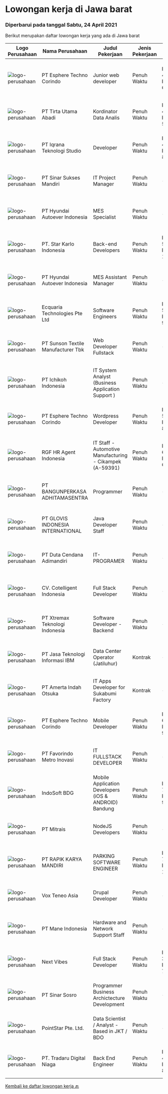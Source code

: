 
  # Lowongan kerja di Jawa barat

  ### Diperbarui pada tanggal Sabtu, 24 April 2021

  Berikut merupakan daftar lowongan kerja yang ada di Jawa barat

  |Logo Perusahaan | Nama Perusahaan | Judul Pekerjaan | Jenis Pekerjaan | Gaji Pekerjaan | Lokasi | Deskripsi | Tanggal diunggah | Pranala |
  | -------------- | --------------- | --------------- | --------- | --------- | -------------- | ------- | ----------- | ----------- |
  |![logo-perusahaan](https://image-service-cdn.seek.com.au/ecf6f058e2b0dd1397eb13a4c78ddb6a36d3aae1/ee4dce1061f3f616224767ad58cb2fc751b8d2dc)|PT Esphere Techno Corindo|Junior web developer|Penuh Waktu|Rp. 4.000.000-Rp. 6.000.000|Jawa Barat|Persyaratan: memiliki skill programming PHP, React.js atau Node.js Disiplin Terbuka bagi mahasiswa dalam proses kelulusan, freshgraduate, maupun yang...|Jumat, 23 April 2021|https://www.jobstreet.co.id/id/job/junior-web-developer-3516001?token=0~70512699-e112-4275-ad63-ce07a9cb0f55&sectionRank=1&jobId=jobstreet-id-job-3516001|
|![logo-perusahaan](https://image-service-cdn.seek.com.au/e758b25b93fb9caaee45268c98f471ad0467bddc/ee4dce1061f3f616224767ad58cb2fc751b8d2dc)|PT Tirta Utama Abadi|Kordinator Data Analis|Penuh Waktu|Rp. 4.000.000-Rp. 5.500.000|Bandung|Mengolah dan menganalisa data sesuai dengan permintaan User Mengontrol dan mengkroscek semua laporan tim (Internal &amp; Eksternal (principle))...|Jumat, 23 April 2021|https://www.jobstreet.co.id/id/job/kordinator-data-analis-3515432?token=0~70512699-e112-4275-ad63-ce07a9cb0f55&sectionRank=2&jobId=jobstreet-id-job-3515432|
|![logo-perusahaan](https://image-service-cdn.seek.com.au/9f620b06936d7b2a1deba2307b85363c4307cd0d/ee4dce1061f3f616224767ad58cb2fc751b8d2dc)|PT Iqrana Teknologi Studio|Developer|Penuh Waktu|Rp. 4.400.000-Rp. 8.000.000|Cileungsi|Job Description includes developing and maintaining our main system and developing some changes based on Client's demand especially on the system on...|Jumat, 23 April 2021|https://www.jobstreet.co.id/id/job/developer-3515442?token=0~70512699-e112-4275-ad63-ce07a9cb0f55&sectionRank=3&jobId=jobstreet-id-job-3515442|
|![logo-perusahaan](https://image-service-cdn.seek.com.au/0c84a9c4e6b8b44fb7c74c989305a58bcdf3ee8a/ee4dce1061f3f616224767ad58cb2fc751b8d2dc)|PT Sinar Sukses Mandiri|IT Project Manager|Penuh Waktu|---|Purwakarta|Job Responsibilities : Organizing meeting schedule for team and other stakeholders to running the project. Create timeline for project. Maintaining...|Kamis, 22 April 2021|https://www.jobstreet.co.id/id/job/it-project-manager-3514467?token=0~70512699-e112-4275-ad63-ce07a9cb0f55&sectionRank=4&jobId=jobstreet-id-job-3514467|
|![logo-perusahaan](https://image-service-cdn.seek.com.au/f992056d5f7387e65175ea734607b8bca8b75b07/ee4dce1061f3f616224767ad58cb2fc751b8d2dc)|PT Hyundai Autoever Indonesia|MES Specialist|Penuh Waktu|---|Bekasi|Purpose of PositionResponsible of MES System, configure required changes on system derived from changes to the process / Daily support and help for...|Kamis, 22 April 2021|https://www.jobstreet.co.id/id/job/mes-specialist-3514026?token=0~70512699-e112-4275-ad63-ce07a9cb0f55&sectionRank=5&jobId=jobstreet-id-job-3514026|
|![logo-perusahaan](https://image-service-cdn.seek.com.au/93e06b7d5e910f82952854bd41c536e10d7660d8/ee4dce1061f3f616224767ad58cb2fc751b8d2dc)|PT. Star Karlo Indonesia|Back-end Developers|Penuh Waktu|Rp. 5.000.000-Rp. 10.000.000|Bandung|We are looking for an analytical, results-driven Back-end Developer who will work with team members to troubleshoot and improve current back-end...|Kamis, 22 April 2021|https://www.jobstreet.co.id/id/job/back-end-developers-3505674?token=0~70512699-e112-4275-ad63-ce07a9cb0f55&sectionRank=6&jobId=jobstreet-id-job-3505674|
|![logo-perusahaan](https://image-service-cdn.seek.com.au/27b1a0ec2cc8ae44d48a3eb0ec4843fb11f9357a/ee4dce1061f3f616224767ad58cb2fc751b8d2dc)|PT Hyundai Autoever Indonesia|MES Assistant Manager|Penuh Waktu|---|Bekasi|Purpose of PositionResponsible of MES system, configure required changes on system derived from changes to the process / support and help for users of...|Kamis, 22 April 2021|https://www.jobstreet.co.id/id/job/mes-assistant-manager-3514023?token=0~70512699-e112-4275-ad63-ce07a9cb0f55&sectionRank=7&jobId=jobstreet-id-job-3514023|
|![logo-perusahaan](https://us.123rf.com/450wm/pavelstasevich/pavelstasevich1811/pavelstasevich181101027/112815900-stock-vector-no-image-available-icon-flat-vector.jpg?ver=6)|Ecquaria Technologies Pte Ltd|Software Engineers|Penuh Waktu|Rp. 5.000.000-Rp. 9.000.000|Bandung|Ecquaria Technologies Pte Ltd - Bandung Rep Office is beefing up its development team and is looking for Java developers who will be part of the...|Kamis, 22 April 2021|https://www.jobstreet.co.id/id/job/software-engineers-3505201?token=0~70512699-e112-4275-ad63-ce07a9cb0f55&sectionRank=8&jobId=jobstreet-id-job-3505201|
|![logo-perusahaan](https://image-service-cdn.seek.com.au/04db4c99a59200d18c1af129270d734bbd611282/ee4dce1061f3f616224767ad58cb2fc751b8d2dc)|PT Sunson Textile Manufacturer Tbk|Web Developer Fullstack|Penuh Waktu|---|Bandung|Responsibilities : Collaborate with business analysts and developers to produce software designs Formulate program specifications and basic prototypes...|Jumat, 23 April 2021|https://www.jobstreet.co.id/id/job/web-developer-fullstack-3515123?token=0~70512699-e112-4275-ad63-ce07a9cb0f55&sectionRank=9&jobId=jobstreet-id-job-3515123|
|![logo-perusahaan](https://image-service-cdn.seek.com.au/21403371c14730bc8e1c8488fecdbed79a7e507a/ee4dce1061f3f616224767ad58cb2fc751b8d2dc)|PT Ichikoh Indonesia|IT System Analyst (Business Application Support )|Penuh Waktu|---|Bekasi|MISSION: Effectively assist deployment and support Factory of Future Program related shop floor applications including Bar flow, MES, e-BTT, e-RO,...|Jumat, 23 April 2021|https://www.jobstreet.co.id/id/job/it-system-analyst-business-application-support-3514844?token=0~70512699-e112-4275-ad63-ce07a9cb0f55&sectionRank=10&jobId=jobstreet-id-job-3514844|
|![logo-perusahaan](https://siva.jsstatic.com/id/13353/images/logo/13353_logo_0.jpg)|PT Esphere Techno Corindo|Wordpress Developer|Penuh Waktu|Rp. 5.000.000-Rp. 8.000.000|Jawa Barat|We are looking for Word Press Developer (not Word Press installer or just user). Responsibilities Candidate responsibilities: Install a standard set...|Jumat, 23 April 2021|https://www.jobstreet.co.id/id/job/wordpress-developer-3516004?token=0~70512699-e112-4275-ad63-ce07a9cb0f55&sectionRank=11&jobId=jobstreet-id-job-3516004|
|![logo-perusahaan](https://image-service-cdn.seek.com.au/48fe75607488246804330e7c861b9379520e5b17/ee4dce1061f3f616224767ad58cb2fc751b8d2dc)|RGF HR Agent Indonesia|IT Staff - Automotive Manufacturing - Cikampek (A-59391)|Penuh Waktu|Rp. 6.000.000-Rp. 6.500.000|Karawang|About The Company: The working venue is in Cikampek. Our client is a Japanese automotive manufacturing company. Currently, they are looking for IT...|Rabu, 21 April 2021|https://www.jobstreet.co.id/id/job/it-staff-automotive-manufacturing-cikampek-a-59391-3512743?token=0~70512699-e112-4275-ad63-ce07a9cb0f55&sectionRank=12&jobId=jobstreet-id-job-3512743|
|![logo-perusahaan](https://image-service-cdn.seek.com.au/351531d7e088652aedbea4b26dfe13d0d3418448/ee4dce1061f3f616224767ad58cb2fc751b8d2dc)|PT BANGUNPERKASA  ADHITAMASENTRA|Programmer|Penuh Waktu|---|Karawang|Kualifikasi: Kandidat harus memiliki setidaknya Gelar Sarjana di Ilmu Komputer/Teknologi Informasi atau setara. Setidaknya memiliki 1 tahun pengalaman...|Rabu, 21 April 2021|https://www.jobstreet.co.id/id/job/programmer-3504103?token=0~70512699-e112-4275-ad63-ce07a9cb0f55&sectionRank=13&jobId=jobstreet-id-job-3504103|
|![logo-perusahaan](https://image-service-cdn.seek.com.au/b431d28d7bb7554b049bbe16e84bcc989c596eca/ee4dce1061f3f616224767ad58cb2fc751b8d2dc)|PT GLOVIS INDONESIA INTERNATIONAL|Java Developer Staff|Penuh Waktu|---|Bekasi|Responsibilities: Execute full Software Development Life Cycle (SDLC) Develop flowcharts, layouts and documentation to identify requirements and...|Jumat, 23 April 2021|https://www.jobstreet.co.id/id/job/java-developer-staff-3515484?token=0~70512699-e112-4275-ad63-ce07a9cb0f55&sectionRank=14&jobId=jobstreet-id-job-3515484|
|![logo-perusahaan](https://image-service-cdn.seek.com.au/52f9e1e8700632a2f7bc2833cfdb249d9ed5005e/ee4dce1061f3f616224767ad58cb2fc751b8d2dc)|PT Duta Cendana Adimandiri|IT-PROGRAMER|Penuh Waktu|---|Bogor|Kualifikasi : Pendidikan minimal D3 Sistem Informasi &amp; Tehnik Informatika Lulusan baru dipersilahkan Memahami bahasa pemrograman. Memiliki...|Rabu, 21 April 2021|https://www.jobstreet.co.id/id/job/it-programer-3504166?token=0~70512699-e112-4275-ad63-ce07a9cb0f55&sectionRank=15&jobId=jobstreet-id-job-3504166|
|![logo-perusahaan](https://image-service-cdn.seek.com.au/bbf8f23729d3680cc0dbc90040827f123ebe924c/ee4dce1061f3f616224767ad58cb2fc751b8d2dc)|CV. Cotelligent Indonesia|Full Stack Developer|Penuh Waktu|---|Bandung|We are looking for Full Stack Developer to join our team in Bandung. This is a full time role.Job Description :We are looking for Full Stack Developer...|Kamis, 22 April 2021|https://www.jobstreet.co.id/id/job/full-stack-developer-3500353?token=0~70512699-e112-4275-ad63-ce07a9cb0f55&sectionRank=16&jobId=jobstreet-id-job-3500353|
|![logo-perusahaan](https://image-service-cdn.seek.com.au/8f78238280bab3dfdfe346f1e561ec7dc9674cbe/ee4dce1061f3f616224767ad58cb2fc751b8d2dc)|PT Xtremax Teknologi Indonesia|Software Developer - Backend|Penuh Waktu|---|Bandung|Job Description As a Software Developer, specifically backend, you will be introduced to ASP.NET development platforms and will be actively involved...|Jumat, 23 April 2021|https://www.jobstreet.co.id/id/job/software-developer-backend-3501737?token=0~70512699-e112-4275-ad63-ce07a9cb0f55&sectionRank=17&jobId=jobstreet-id-job-3501737|
|![logo-perusahaan](https://image-service-cdn.seek.com.au/b91d37920a46b4144e9fcc127d6d07201b687fd1/ee4dce1061f3f616224767ad58cb2fc751b8d2dc)|PT Jasa Teknologi Informasi IBM|Data Center Operator (Jatiluhur)|Kontrak|---|Purwakarta|Job Description Perform enterprise IT operation/administration, maintenance, support and monitoring for customer Maintain an up-to-date library of...|Selasa, 20 April 2021|https://www.jobstreet.co.id/id/job/data-center-operator-jatiluhur-3511690?token=0~70512699-e112-4275-ad63-ce07a9cb0f55&sectionRank=18&jobId=jobstreet-id-job-3511690|
|![logo-perusahaan](https://image-service-cdn.seek.com.au/2ec3b91c55b344bbaaf2dd91cc8e978930016758/ee4dce1061f3f616224767ad58cb2fc751b8d2dc)|PT Amerta Indah Otsuka|IT Apps Developer for Sukabumi Factory|Kontrak|---|Sukabumi|Candidate must possess at least Bachelor's Degree in Computer Science/Information Technology or equivalent. At least 1 Year(s) of working experience...|Kamis, 22 April 2021|https://www.jobstreet.co.id/id/job/it-apps-developer-for-sukabumi-factory-3514474?token=0~70512699-e112-4275-ad63-ce07a9cb0f55&sectionRank=19&jobId=jobstreet-id-job-3514474|
|![logo-perusahaan](https://image-service-cdn.seek.com.au/ecf6f058e2b0dd1397eb13a4c78ddb6a36d3aae1/ee4dce1061f3f616224767ad58cb2fc751b8d2dc)|PT Esphere Techno Corindo|Mobile Developer|Penuh Waktu|Rp. 6.000.000-Rp. 9.000.000|Jawa Barat|Persyaratan: Strong knowledge of Android SDK, different versions of Android, and how to deal with different screen sizes Strong knowledge of Mobile...|Jumat, 23 April 2021|https://www.jobstreet.co.id/id/job/mobile-developer-3516002?token=0~70512699-e112-4275-ad63-ce07a9cb0f55&sectionRank=20&jobId=jobstreet-id-job-3516002|
|![logo-perusahaan](https://image-service-cdn.seek.com.au/15c1006dcbf1e2d8d31e2bc7079f738e4dbb4226/ee4dce1061f3f616224767ad58cb2fc751b8d2dc)|PT Favorindo Metro Inovasi|IT FULLSTACK DEVELOPER|Penuh Waktu|---|Bogor|IT Fullstack Developer: is responsible to develop and manage all aspects of the software development process. Your focus will be 50% on the backend...|Kamis, 22 April 2021|https://www.jobstreet.co.id/id/job/it-fullstack-developer-3500824?token=0~70512699-e112-4275-ad63-ce07a9cb0f55&sectionRank=21&jobId=jobstreet-id-job-3500824|
|![logo-perusahaan](https://image-service-cdn.seek.com.au/eae3252997ef705117244b1a0dbeb19f4aa5b609/ee4dce1061f3f616224767ad58cb2fc751b8d2dc)|IndoSoft BDG|Mobile Application Developers (iOS & ANDROID) Bandung|Penuh Waktu|Rp. 7.000.000-Rp. 9.800.000|Bandung|Dibutuhkan 2-3 IOS react native developers untuk kantor Bandung.Requirement: Relevant degrees (S1) Minimum 2 years experiences Mobile apps programming...|Sabtu, 24 April 2021|https://www.jobstreet.co.id/id/job/mobile-application-developers-ios-android-bandung-3516025?token=0~70512699-e112-4275-ad63-ce07a9cb0f55&sectionRank=22&jobId=jobstreet-id-job-3516025|
|![logo-perusahaan](https://image-service-cdn.seek.com.au/873c75fc9ed6df00967320d343e4e2a794129d8b/ee4dce1061f3f616224767ad58cb2fc751b8d2dc)|PT Mitrais|NodeJS Developers|Penuh Waktu|---|Bandung|Build your Career with Mitrais! We're urgently looking for experienced NodeJS Developers to be part of our team for an immediate start.Our client is a...|Rabu, 21 April 2021|https://www.jobstreet.co.id/id/job/nodejs-developers-3504003?token=0~70512699-e112-4275-ad63-ce07a9cb0f55&sectionRank=23&jobId=jobstreet-id-job-3504003|
|![logo-perusahaan](https://image-service-cdn.seek.com.au/7780d6e3939576b2d77d39c8e831911876b10137/ee4dce1061f3f616224767ad58cb2fc751b8d2dc)|PT RAPIK KARYA MANDIRI|PARKING SOFTWARE ENGINEER|Penuh Waktu|Rp. 7.000.000-Rp. 12.000.000|Depok|Uraian Pekerjaan Meneliti, merancang, dan mendevelop sistem software untuk memenuhi keperluan client. Menyusun analisa anggaran yang dibutuhkan untuk...|Jumat, 23 April 2021|https://www.jobstreet.co.id/id/job/parking-software-engineer-3501545?token=0~70512699-e112-4275-ad63-ce07a9cb0f55&sectionRank=24&jobId=jobstreet-id-job-3501545|
|![logo-perusahaan](https://image-service-cdn.seek.com.au/a7bdf4addc6bbb4b8b295105525fdab4299969cd/ee4dce1061f3f616224767ad58cb2fc751b8d2dc)|Vox Teneo Asia|Drupal Developer|Penuh Waktu|---|Bandung|Requirements Candidate must possess at least Diploma, Bachelor's Degree in Engineering (Computer/Telecommunication), Computer Science/Information...|Jumat, 23 April 2021|https://www.jobstreet.co.id/id/job/drupal-developer-3515673?token=0~70512699-e112-4275-ad63-ce07a9cb0f55&sectionRank=25&jobId=jobstreet-id-job-3515673|
|![logo-perusahaan](https://image-service-cdn.seek.com.au/be5160853ce8246334121aeb3786c9e4234ba4a2/ee4dce1061f3f616224767ad58cb2fc751b8d2dc)|PT Mane Indonesia|Hardware and Network Support Staff|Penuh Waktu|---|Purwakarta|Job Description : Ensure all PCs are protected by anti virus software Install and Troubleshoot official software standard Install and Troubleshoot IT...|Selasa, 20 April 2021|https://www.jobstreet.co.id/id/job/hardware-and-network-support-staff-3512071?token=0~70512699-e112-4275-ad63-ce07a9cb0f55&sectionRank=26&jobId=jobstreet-id-job-3512071|
|![logo-perusahaan](https://image-service-cdn.seek.com.au/947ba4821a0fecddd395d963dbec961cbef152ad/ee4dce1061f3f616224767ad58cb2fc751b8d2dc)|Next Vibes|Full Stack Developer|Penuh Waktu|Rp. 3.700.000-Rp. 7.000.000|Bandung|We’re looking for Full Stack Angular Developer who can create web application.Full Stack Angular Developer will work closely with our product team...|Rabu, 21 April 2021|https://www.jobstreet.co.id/id/job/full-stack-developer-3512852?token=0~70512699-e112-4275-ad63-ce07a9cb0f55&sectionRank=27&jobId=jobstreet-id-job-3512852|
|![logo-perusahaan](https://image-service-cdn.seek.com.au/5a1ebb397e02248b1e8b09fc3a5ccdf3af647ee2/ee4dce1061f3f616224767ad58cb2fc751b8d2dc)|PT Sinar Sosro|Programmer Business Archictecture  Development|Penuh Waktu|---|Bekasi|Kualifikasi : Berusia 23 - 30 tahun Pendidikan min D3 Sistem Informasi Pengalaman minimal 1 tahun  Memiliki kemampuan : - Bahasa Pemrograman,...|Rabu, 21 April 2021|https://www.jobstreet.co.id/id/job/programmer-business-archictecture-development-3513756?token=0~70512699-e112-4275-ad63-ce07a9cb0f55&sectionRank=28&jobId=jobstreet-id-job-3513756|
|![logo-perusahaan](https://image-service-cdn.seek.com.au/7cd227035f3e6a3e2bb170e903d177457fa20af6/ee4dce1061f3f616224767ad58cb2fc751b8d2dc)|PointStar Pte. Ltd.|Data Scientist / Analyst - Based in JKT / BDO|Penuh Waktu|---|Bandung|[Fresh graduates are welcome to apply][Data Analytics] Help customers to design, create and maintain optimal data pipeline architecture, Assemble...|Rabu, 21 April 2021|https://www.jobstreet.co.id/id/job/data-scientist-analyst-based-in-jkt-bdo-4544149/origin/my?token=0~70512699-e112-4275-ad63-ce07a9cb0f55&sectionRank=29&jobId=jobstreet-my-job-4544149|
|![logo-perusahaan](https://image-service-cdn.seek.com.au/404660d440fe442ff8ec8d0f477949c7edf46524/ee4dce1061f3f616224767ad58cb2fc751b8d2dc)|PT. Tradaru Digital Niaga|Back End Engineer|Penuh Waktu|Rp. 4.000.000-Rp. 8.000.000|Bandung|Job description: Collaborate in agile software development teams Building, testing, optimizing stable and great products Maintain documentation, code...|Kamis, 22 April 2021|https://www.jobstreet.co.id/id/job/back-end-engineer-3514578?token=0~70512699-e112-4275-ad63-ce07a9cb0f55&sectionRank=30&jobId=jobstreet-id-job-3514578|


  [Kembali ke daftar lowongan kerja 🔙](../README.md#daftar-lowongan-kerja)
  